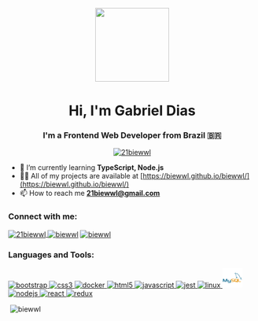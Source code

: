 <p align="center">
  <img
    src="https://i.ibb.co/0Q1WRG1/CC-20220615-111945.png"
    height="150"
    width="150"
  />
</p>
<h1 align="center">Hi, I'm Gabriel Dias</h1>
<h3 align="center">I'm a Frontend Web Developer from Brazil 🇧🇷</h3>

<p align="center">
  <a href="https://twitter.com/21biewwl" target="blank">
    <img
      src="https://img.shields.io/twitter/follow/21biewwl?logo=twitter&style=for-the-badge"
      alt="21biewwl"
    />
  </a>
</p>

- 🌱 I’m currently learning **TypeScript, Node.js**
- 👨‍💻 All of my projects are
available at [https://biewwl.github.io/biewwl/](https://biewwl.github.io/biewwl/)
- 📫 How to reach me **21biewwl@gmail.com**

<h3 align="left">Connect with me:</h3>
<p align="left">
  <a href="https://twitter.com/21biewwl" target="blank">
    <img
      align="center"
      src="https://api.iconify.design/ei/sc-twitter.svg?color=%2300acee"
      alt="21biewwl"
      height="40"
      width="40"
    />
  </a>
  <a href="https://linkedin.com/in/biewwl" target="blank">
    <img
      align="center"
      src="https://api.iconify.design/typcn/social-linkedin.svg?color=%230a66c2"
      alt="biewwl"
      height="40"
      width="40"
  /></a>
  <a href="https://instagram.com/biewwl" target="blank"
    ><img
      align="center"
      src="https://api.iconify.design/ei/sc-instagram.svg?color=%23e1306c"
      alt="biewwl"
      height="40"
      width="40"
  /></a>
</p>

<h3 align="left">Languages and Tools:</h3>
<p align="left">
  <a href="https://getbootstrap.com" target="_blank" rel="noreferrer">
    <img
      src="https://brandlogos.net/wp-content/uploads/2021/09/bootstrap-logo.png"
      alt="bootstrap"
      width="40"
      height="40"
    />
  </a>
  <a href="https://www.w3schools.com/css/" target="_blank" rel="noreferrer">
    <img
      src="https://github.com/css.png"
      alt="css3"
      width="40"
      height="40"
    />
  </a>
  <a href="https://www.docker.com/" target="_blank" rel="noreferrer">
    <img
      src="https://4.bp.blogspot.com/-ElHOWTsMmu0/WICr4BM0ArI/AAAAAAAAscQ/G8hPehhiJkoKCa-Sc6QPW-TxWD52Y08ZgCPcB/s1600/docker-logo1.png"
      alt="docker"
      width="40"
      height="40"
    />
  </a>
  <a href="https://www.w3.org/html/" target="_blank" rel="noreferrer">
    <img
      src="https://api.iconify.design/bxl/html5.svg?color=%23ec5d28"
      alt="html5"
      width="40"
      height="40"
    />
  </a>
  <a
    href="https://developer.mozilla.org/en-US/docs/Web/JavaScript"
    target="_blank"
    rel="noreferrer"
  >
    <img
      src="https://api.iconify.design/vscode-icons/file-type-js.svg"
      alt="javascript"
      width="40"
      height="40"
    />
  </a>
  <a href="https://jestjs.io" target="_blank" rel="noreferrer">
    <img
      src="https://api.iconify.design/vscode-icons/file-type-jest-snapshot.svg"
      alt="jest"
      width="35"
      height="35"
    />
  </a>
  <a href="https://www.linux.org/" target="_blank" rel="noreferrer">
    <img
      src="https://api.iconify.design/flat-color-icons/linux.svg"
      alt="linux"
      width="40"
      height="40"
    />
  </a>
  <a href="https://www.mysql.com/" target="_blank" rel="noreferrer">
    <img
      src="https://raw.githubusercontent.com/devicons/devicon/master/icons/mysql/mysql-original-wordmark.svg"
      alt="mysql"
      width="40"
      height="40"
    />
  </a>
  <a href="https://nodejs.org" target="_blank" rel="noreferrer">
    <img
      src="https://api.iconify.design/vscode-icons/file-type-node.svg"
      alt="nodejs"
      width="40"
      height="40"
    />
  </a>
  <a href="https://reactjs.org/" target="_blank" rel="noreferrer">
    <img
      src="https://api.iconify.design/vscode-icons/file-type-reactjs.svg"
      alt="react"
      width="40"
      height="40"
    />
  </a>
  <a href="https://redux.js.org" target="_blank" rel="noreferrer">
    <img
      src="https://api.iconify.design/bxl/redux.svg?color=%23764abc"
      alt="redux"
      width="40"
      height="40"
    />
  </a>
</p>

<p>
  &nbsp;<img
    align="center"
    src="https://github-readme-stats.vercel.app/api?username=biewwl&show_icons=true&locale=en"
    alt="biewwl"
  />
</p>
